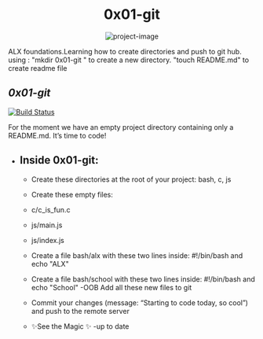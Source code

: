 <h1 id="title" align="center">0x01-git</h1>

<p align="center"><img src="#" alt="project-image"></p>

<p id="description">ALX foundations.Learning how to create directories and push to git hub. using : "mkdir 0x01-git " to create a new directory. "touch README.md" to create readme file</p>

## _0x01-git_



[![Build Status](https://travis-ci.org/joemccann/dillinger.svg?branch=master)](https://travis-ci.org/joemccann/dillinger)

For the moment we have an empty project directory containing only a README.md. It’s time to code!

- Inside 0x01-git:
    - 
    - Create these directories at the root of your project: bash, c, js
    - Create these empty files:
    - c/c_is_fun.c
    - js/main.js
    - js/index.js
    - Create a file bash/alx with these two lines inside: #!/bin/bash and echo "ALX"
    - Create a file bash/school with these two lines inside: #!/bin/bash and echo "School"
    -OOB Add all these new files to git
    - Commit your changes (message: “Starting to code today, so cool”) and push to the remote server

    - ✨See the Magic ✨
    -up to date
